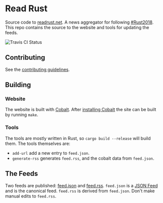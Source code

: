 # Read Rust

Source code to [readrust.net][self]. A news aggregator for following [#Rust2018].
This repo contains the source to the website and tools for updating the feeds.

![Travis CI Status](https://travis-ci.org/wezm/read-rust.svg?branch=master)

## Contributing

See the [contributing guidelines][contributing].

## Building

### Website

The website is built with [Cobalt]. After [installing Cobalt][install-cobalt]
the site can be built by running `make`.

### Tools

The tools are mostly written in Rust, so `cargo build --release` will build
them. The tools themselves are:

* `add-url` add a new entry to `feed.json`.
* `generate-rss` generates `feed.rss`, and the cobalt data from `feed.json`.

## The Feeds

Two feeds are published: [feed.json] and [feed.rss]. `feed.json` is a [JSON
Feed] and is the canonical feed. `feed.rss` is derived from `feed.json`. Don't
make manual edits to `feed.rss`.

[self]: http://readrust.net/
[contributing]: https://github.com/wezm/read-rust/blob/master/.github/contributing.md
[#Rust2018]: https://blog.rust-lang.org/2018/01/03/new-years-rust-a-call-for-community-blogposts.html
[Cobalt]: http://cobalt-org.github.io/
[install-cobalt]: http://cobalt-org.github.io/docs/install.html
[twurl]: https://github.com/twitter/twurl
[jq]: https://stedolan.github.io/jq/
[feed.json]: http://readrust.net/rust2018/feed.json
[feed.rss]: http://readrust.net/rust2018/feed.rss
[JSON Feed]: https://jsonfeed.org/
